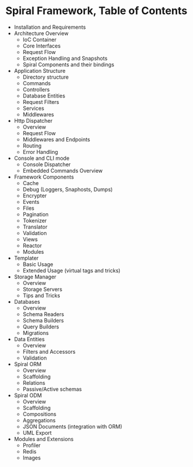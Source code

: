 # Spiral Framework, Table of Contents
* Installation and Requirements
* Architecture Overview
    * IoC Container
    * Core Interfaces
    * Request Flow
    * Exception Handling and Snapshots
    * Spiral Components and their bindings
* Application Structure
    * Directory structure
    * Commands
    * Controllers
    * Database Entities
    * Request Filters
    * Services
    * Middlewares
* Http Dispatcher
    * Overview
    * Request Flow
    * Middlewares and Endpoints
    * Routing
    * Error Handling
* Console and CLI mode
    * Console Dispatcher
    * Embedded Commands Overview
* Framework Components
    * Cache
    * Debug (Loggers, Snaphosts, Dumps)
    * Encrypter
    * Events
    * Files
    * Pagination
    * Tokenizer
    * Translator
    * Validation
    * Views
    * Reactor
    * Modules
* Templater
    * Basic Usage
    * Extended Usage (virtual tags and tricks)
* Storage Manager
    * Overview
    * Storage Servers
    * Tips and Tricks
* Databases
    * Overview 
    * Schema Readers
    * Schema Builders
    * Query Builders
    * Migrations
* Data Entities
    * Overview
    * Filters and Accessors
    * Validation
* Spiral ORM
    * Overview
    * Scaffolding
    * Relations
    * Passive/Active schemas
* Spiral ODM
    * Overview
    * Scaffolding
    * Compositions
    * Aggregations
    * JSON Documents (integration with ORM)
    * UML Export
* Modules and Extensions
    * Profiler
    * Redis
    * Images